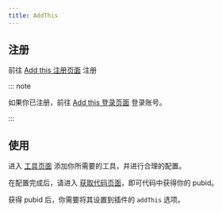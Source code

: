 ```yaml
---
title: AddThis
---
```


## 注册

前往 [Add this 注册页面](https://www.addthis.com/register?next=/dashboard) 注册

::: note

如果你已注册，前往 [Add this 登录页面](https://www.addthis.com/login?next=/dashboard) 登录账号。

:::

## 使用

进入 [工具页面](https://www.addthis.com/dashboard#gallery/) 添加你所需要的工具，并进行合理的配置。

在配置完成后，请进入 [获取代码页面](https://www.addthis.com/dashboard#get-the-code/)，即可代码中获得你的 pubid。

获得 pubid 后，你需要将其设置到插件的 `addThis` 选项。
